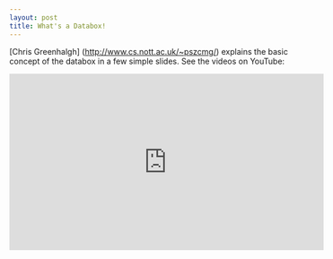 ```yaml
---
layout: post
title: What's a Databox!
---
```


[Chris Greenhalgh] (http://www.cs.nott.ac.uk/~pszcmg/) explains the basic concept of the databox in a few simple slides. See the videos on YouTube:
<iframe width="560" height="315" src="https://www.youtube.com/embed/NBxMk4LMGbk" frameborder="0" allowfullscreen></iframe>
